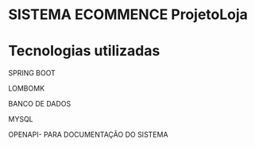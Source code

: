 # SISTEMA ECOMMENCE ProjetoLoja

# Tecnologias utilizadas

SPRING BOOT

LOMBOMK

BANCO DE DADOS

MYSQL

OPENAPI- PARA DOCUMENTAÇÃO DO SISTEMA

